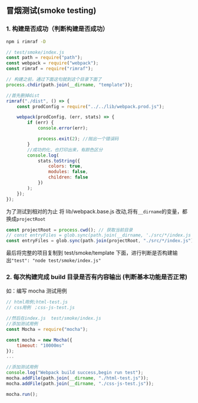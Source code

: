 ## 冒烟测试(smoke testing)

### 1. 构建是否成功（判断构建是否成功）

```bash
npm i rimraf -D
```

```javascript
// test/smoke/index.js
const path = require("path");
const webpack = require("webpack");
const rimraf = require("rimraf");

// 构建之前，通过下面这句就到这个目录下面了
process.chdir(path.join(__dirname, "template"));

//首先删掉dist
rimraf("./dist", () => {
    const prodConfig = require("../../lib/webpack.prod.js");

    webpack(prodConfig, (err, stats) => {
        if (err) {
            console.error(err);

            process.exit(2); //抛出一个错误码
        }
        //成功的化，也打印出来，有颜色区分
        console.log(
            stats.toString({
                colors: true,
                modules: false,
                children: false
            })
        );
    });
});
```

为了测试到相对的为止
将 lib/webpack.base.js 改动,将有`__dirname`的变量，都换成`projectRoot`

```javascript
const projectRoot = process.cwd(); // 获取当前目录
// const entryFiles = glob.sync(path.join(__dirname, './src/*/index.js'));
const entryFiles = glob.sync(path.join(projectRoot, "./src/*/index.js"));
```

最后将完整的项目复制到 test/smoke/template 下面，进行判断是否构建输出`"test": "node test/smoke/index.js"`

### 2. 每次构建完成 build 目录是否有内容输出 (判断基本功能是否正常)

如：编写 mocha 测试用例

```javascript
// html用例;html-test.js
// css用例 ；css-js-test.js

//然后在index.js  test/smoke/index.js
//添加测试用例
const Mocha = require("mocha");

const mocha = new Mocha({
    timeout: "10000ms"
});
...

//添加测试用例
console.log("Webpack build success,begin run test");
mocha.addFile(path.join(__dirname, "./html-test.js"));
mocha.addFile(path.join(__dirname, "./css-js-test.js"));

mocha.run();
```
